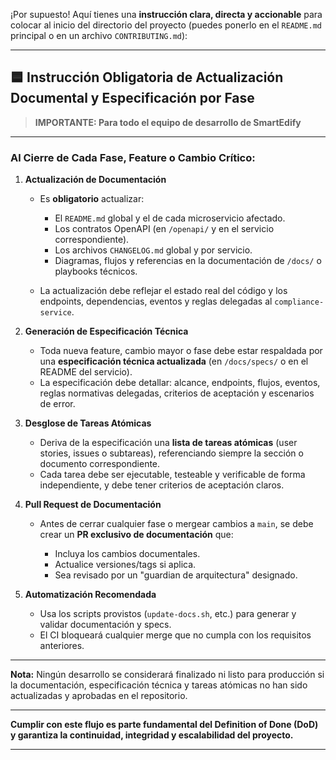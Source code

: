 ¡Por supuesto! Aquí tienes una **instrucción clara, directa y accionable** para colocar al inicio del directorio del proyecto (puedes ponerlo en el `README.md` principal o en un archivo `CONTRIBUTING.md`):

---

## 🟦 **Instrucción Obligatoria de Actualización Documental y Especificación por Fase**

> **IMPORTANTE: Para todo el equipo de desarrollo de SmartEdify**

---

### **Al Cierre de Cada Fase, Feature o Cambio Crítico:**

1. **Actualización de Documentación**

   * Es **obligatorio** actualizar:

     * El `README.md` global y el de cada microservicio afectado.
     * Los contratos OpenAPI (en `/openapi/` y en el servicio correspondiente).
     * Los archivos `CHANGELOG.md` global y por servicio.
     * Diagramas, flujos y referencias en la documentación de `/docs/` o playbooks técnicos.
   * La actualización debe reflejar el estado real del código y los endpoints, dependencias, eventos y reglas delegadas al `compliance-service`.

2. **Generación de Especificación Técnica**

   * Toda nueva feature, cambio mayor o fase debe estar respaldada por una **especificación técnica actualizada** (en `/docs/specs/` o en el README del servicio).
   * La especificación debe detallar: alcance, endpoints, flujos, eventos, reglas normativas delegadas, criterios de aceptación y escenarios de error.

3. **Desglose de Tareas Atómicas**

   * Deriva de la especificación una **lista de tareas atómicas** (user stories, issues o subtareas), referenciando siempre la sección o documento correspondiente.
   * Cada tarea debe ser ejecutable, testeable y verificable de forma independiente, y debe tener criterios de aceptación claros.

4. **Pull Request de Documentación**

   * Antes de cerrar cualquier fase o mergear cambios a `main`, se debe crear un **PR exclusivo de documentación** que:

     * Incluya los cambios documentales.
     * Actualice versiones/tags si aplica.
     * Sea revisado por un "guardian de arquitectura" designado.

5. **Automatización Recomendada**

   * Usa los scripts provistos (`update-docs.sh`, etc.) para generar y validar documentación y specs.
   * El CI bloqueará cualquier merge que no cumpla con los requisitos anteriores.

---

**Nota:** Ningún desarrollo se considerará finalizado ni listo para producción si la documentación, especificación técnica y tareas atómicas no han sido actualizadas y aprobadas en el repositorio.

---

**Cumplir con este flujo es parte fundamental del Definition of Done (DoD) y garantiza la continuidad, integridad y escalabilidad del proyecto.**

---
